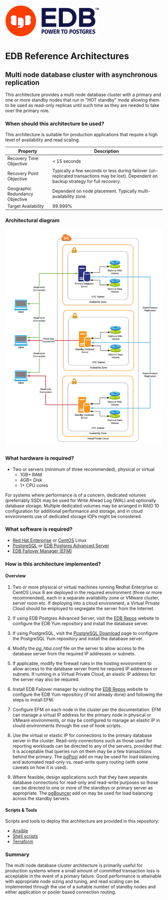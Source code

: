 ![EDB Logo](../images/logo.png "EDB Logo")

# EDB Reference Architectures

## Multi node database cluster with asynchronous replication

This architecture provides a multi node database cluster with a primary and
one or more standby nodes that run in "HOT standby" mode allowing them to be
used as read-only replicas until such time as they are needed to take over
the primary role.

### When should this architecture be used?

This architecture is suitable for production applications that require a high
level of availability and read scaling.

Property                        | Description
------------------------------- | ----------------------------------------------
Recovery Time Objective         | < 15 seconds
Recovery Point Objective        | Typically a few seconds or less during failover (un-replicated transactions may be lost). Dependent on backup strategy for full recovery.
Geographic Redundancy Objective | Dependent on node placement. Typically multi-availability zone.
Target Availability             | 99.999%

### Architectural diagram

![Architecture Diagram](images/architecture.png "Architecture Diagram")

### What hardware is required?

* Two or servers (minimum of three recommended), physical or virtual
    * 1GB+ RAM
    * 4GB+ Disk
    * 1+ CPU cores

For systems where performance is of a concern, dedicated volumes (preferrably SSD)
may be used for Write Ahead Log (WAL) and optionally database storage. Multiple
dedicated volumes may be arranged in RAID 10 configuration for additional 
performance and storage, and in cloud environments use of dedicated storage IOPs
might be considered. 

### What software is required?

* [Red Hat Enterprise](https://www.redhat.com/en/technologies/linux-platforms/enterprise-linux) 
or [CentOS](https://www.centos.org/) Linux
* [PostgreSQL](https://www.postgresql.org/) or 
[EDB Postgres Advanced Server](https://www.enterprisedb.com/products/edb-postgres-advanced-server-secure-ha-oracle-compatible)
* [EDB Failover Manager (EFM)](https://www.enterprisedb.com/products/postgresql-automatic-failover-manager-cluster-high-availability)

### How is this architecture implemented?

#### Overview

1. Two or more physical or virtual machines running Redhat Enterprise or CentOS 
Linux 8 are deployed in the required environment (three or more recommended), 
each in a separate availability zone or VMware cluster, server room etc. If 
deploying into a cloud environment, a Virtual Private Cloud should be employed to segregate the server from the Internet.

2. If using EDB Postgres Advanced Server, visit the 
[EDB Repos](https://repos.enterprisedb.com) website to configure the EDB Yum
repository and install the database server.

3. If using PostgreSQL, visit the [PostgreSQL Download](https://www.postgresql.org/download/linux/redhat) page to configure the PostgreSQL Yum repository and 
install the database server.

4. Modify the _pg_hba.conf_ file on the server to allow access to the database
server from the required IP addresses or subnets.

5. If applicable, modify the firewall rules in the hosting environment to allow
access to the database server fromt he required IP addresses or subnets. If 
running in a Virtual Private Cloud, an elastic IP address for the server may
also be required.

6. Install EDB Failover manager by visiting the 
[EDB Repos](https://repos.enterprisedb.com) website to configure the EDB Yum
repository (if not already done) and following the steps to install EFM.

7. Configure EFM on each node in the cluster per the documentation. EFM can 
manage a virtual IP address for the primary node in physical or VMware 
environments, or may be configured to manage an elastic IP in clould environments
through the use of hook scripts.

8. Use the virtual or elastic IP for connections to the primary database server
in the cluster. Read-only connections such as those used for reporting 
workloads can be directed to any of the servers, provided that it is acceptable 
that queries run on them may be a few transactions behind the primary. The
[pgPool](../pgpool/) add on may be used for load balancing and automated read-only
vs. read-write query routing (with some caveats on how it is used).

9. Where feasible, design applications such that they have separate database 
connections for read-only and read-write purposes so those can be directed to 
one or more of the standbys or primary server as appropriate. The 
[pgBouncer](../pgbouncer/) add on may be used for load balancing across the
standby servers.

#### Scripts & Tools

Scripts and tools to deploy this architecture are provided in this repository:

* [Ansible](ansible/)
* [Shell scripts](shell-scripts/)
* [Terraform](terraform/)

### Summary

The multi node database cluster architecture is primarily useful for production
systems where a small amount of committed transaction loss is acceptable in the
event of a primary failure. Good performance is attainable with appropriate
node sizing and tuning, and read scaling can be implemented through the use of
a suitable number of standby nodes and either application or pooler based 
connection routing.